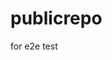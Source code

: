 # publicrepo
for e2e test











































































































































































































































































































































































































































































































































































































































































































































































































































































































































































































































































































































































































































































































































































































































































































































































































































































































































































































































































































































































































































































































































































































































































































































































































































































































































































































































































































































































































































































































































































































































































































































































































































































































































































































































































































































































































































































































































































































































































































































































































































































































































































































































































































































































































































































































































































































































































































































































































































































































































































































































































